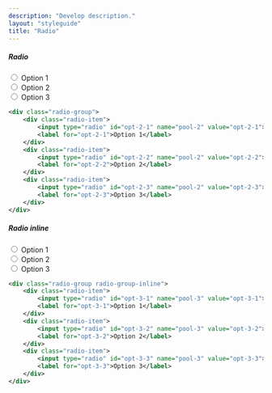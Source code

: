 ```yaml
---
description: "Develop description."
layout: "styleguide"
title: "Radio"
---
```


##### Radio

<div class="group-demo">
	<div class="radio-group">
		<div class="radio-item">
			<input type="radio" id="opt-2-1" name="pool-2" value="opt-2-1">
			<label for="opt-2-1">Option 1</label>
		</div>
		<div class="radio-item">
			<input type="radio" id="opt-2-2" name="pool-2" value="opt-2-2">
			<label for="opt-2-2">Option 2</label>
		</div>
		<div class="radio-item">
			<input type="radio" id="opt-2-3" name="pool-2" value="opt-2-3">
			<label for="opt-2-3">Option 3</label>
		</div>
	</div>
</div>

```xml
<div class="radio-group">
	<div class="radio-item">
		<input type="radio" id="opt-2-1" name="pool-2" value="opt-2-1">
		<label for="opt-2-1">Option 1</label>
	</div>
	<div class="radio-item">
		<input type="radio" id="opt-2-2" name="pool-2" value="opt-2-2">
		<label for="opt-2-2">Option 2</label>
	</div>
	<div class="radio-item">
		<input type="radio" id="opt-2-3" name="pool-2" value="opt-2-3">
		<label for="opt-2-3">Option 3</label>
	</div>
</div>
```

##### Radio inline

<div class="group-demo">
	<div class="radio-group radio-group-inline">
		<div class="radio-item">
			<input type="radio" id="opt-3-1" name="pool-3" value="opt-3-1">
			<label for="opt-3-1">Option 1</label>
		</div>
		<div class="radio-item">
			<input type="radio" id="opt-3-2" name="pool-3" value="opt-3-2">
			<label for="opt-3-2">Option 2</label>
		</div>
		<div class="radio-item">
			<input type="radio" id="opt-3-3" name="pool-3" value="opt-3-3">
			<label for="opt-3-3">Option 3</label>
		</div>
	</div>
</div>

```xml
<div class="radio-group radio-group-inline">
	<div class="radio-item">
		<input type="radio" id="opt-3-1" name="pool-3" value="opt-3-1">
		<label for="opt-3-1">Option 1</label>
	</div>
	<div class="radio-item">
		<input type="radio" id="opt-3-2" name="pool-3" value="opt-3-2">
		<label for="opt-3-2">Option 2</label>
	</div>
	<div class="radio-item">
		<input type="radio" id="opt-3-3" name="pool-3" value="opt-3-3">
		<label for="opt-3-3">Option 3</label>
	</div>
</div>
```
